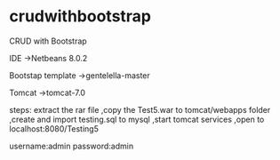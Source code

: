 # crudwithbootstrap
CRUD with Bootstrap

IDE
->Netbeans 8.0.2

Bootstap template 
->gentelella-master

Tomcat
->tomcat-7.0

steps:
extract the rar file
,copy the Test5.war to tomcat/webapps folder
,create and import testing.sql to mysql
,start  tomcat services
,open to localhost:8080/Testing5

username:admin
password:admin
